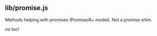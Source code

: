 ## lib/promise.js

Methods helping with promises (Promise/A+ model). Not a promise shim.


*no toc!*


